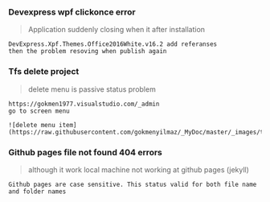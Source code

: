 
### Devexpress wpf clickonce error ###
> Application suddenly closing when it after installation

````
DevExpress.Xpf.Themes.Office2016White.v16.2 add referanses
then the problem resoving when publish again

````

### Tfs delete project ###
> delete menu is passive status problem

````
https://gokmen1977.visualstudio.com/_admin
go to screen menu

![delete menu item](https://raw.githubusercontent.com/gokmenyilmaz/_MyDoc/master/_images/tfsSil.png)
````
### Github pages file not found 404 errors
> although it work local machine not working at github pages (jekyll)

````
Github pages are case sensitive. This status valid for both file name and folder names
